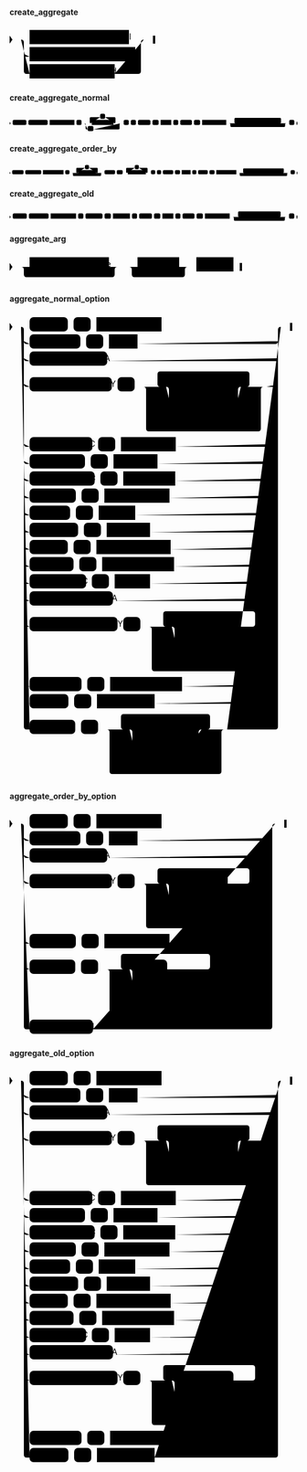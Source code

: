 #### create_aggregate

<svg class="rrdiagram" version="1.1" xmlns:xlink="http://www.w3.org/1999/xlink" xmlns="http://www.w3.org/2000/svg" width="255" height="95" viewbox="0 0 255 95"><path class="connector" d="M0 22h35m174 0h31m-215 25q0 5 5 5h5m185 0h5q5 0 5-5m-210-25q5 0 5 5v50q0 5 5 5h5m149 0h41q5 0 5-5v-50q0-5 5-5m5 0h15"/><polygon points="0,29 5,22 0,15" style="fill:black;stroke-width:0"/><a xlink:href="#create-aggregate-normal"><rect class="rule" x="35" y="5" width="174" height="25"/><text class="text" x="45" y="22">create_aggregate_normal</text></a><a xlink:href="#create-aggregate-order-by"><rect class="rule" x="35" y="35" width="185" height="25"/><text class="text" x="45" y="52">create_aggregate_order_by</text></a><a xlink:href="#create-aggregate-old"><rect class="rule" x="35" y="65" width="149" height="25"/><text class="text" x="45" y="82">create_aggregate_old</text></a><polygon points="251,29 255,29 255,15 251,15" style="fill:black;stroke-width:0"/></svg>

#### create_aggregate_normal

<svg class="rrdiagram" version="1.1" xmlns:xlink="http://www.w3.org/1999/xlink" xmlns="http://www.w3.org/2000/svg" width="1408" height="95" viewbox="0 0 1408 95"><path class="connector" d="M0 52h15m67 0h10m94 0h10m121 0h10m25 0h50m-5 0q-5 0-5-5v-20q0-5 5-5h46m24 0h46q5 0 5 5v20q0 5-5 5m-5 0h40m-181 0q5 0 5 5v20q0 5 5 5h5m28 0h123q5 0 5-5v-20q0-5 5-5m5 0h10m25 0h10m25 0h10m61 0h10m30 0h10m52 0h10m24 0h10m57 0h10m30 0h10m118 0h50m-5 0q-5 0-5-5v-17q0-5 5-5h218q5 0 5 5v17q0 5-5 5m-189 0h10m174 0h40m-283 0q5 0 5 5v8q0 5 5 5h258q5 0 5-5v-8q0-5 5-5m5 0h10m25 0h15"/><polygon points="0,59 5,52 0,45" style="fill:black;stroke-width:0"/><rect class="literal" x="15" y="35" width="67" height="25" rx="7"/><text class="text" x="25" y="52">CREATE</text><rect class="literal" x="92" y="35" width="94" height="25" rx="7"/><text class="text" x="102" y="52">AGGREGATE</text><a xlink:href="../../syntax_resources/grammar_diagrams#aggregate-name"><rect class="rule" x="196" y="35" width="121" height="25"/><text class="text" x="206" y="52">aggregate_name</text></a><rect class="literal" x="327" y="35" width="25" height="25" rx="7"/><text class="text" x="337" y="52">(</text><rect class="literal" x="443" y="5" width="24" height="25" rx="7"/><text class="text" x="453" y="22">,</text><a xlink:href="#aggregate-arg"><rect class="rule" x="402" y="35" width="106" height="25"/><text class="text" x="412" y="52">aggregate_arg</text></a><rect class="literal" x="382" y="65" width="28" height="25" rx="7"/><text class="text" x="392" y="82">*</text><rect class="literal" x="558" y="35" width="25" height="25" rx="7"/><text class="text" x="568" y="52">)</text><rect class="literal" x="593" y="35" width="25" height="25" rx="7"/><text class="text" x="603" y="52">(</text><rect class="literal" x="628" y="35" width="61" height="25" rx="7"/><text class="text" x="638" y="52">SFUNC</text><rect class="literal" x="699" y="35" width="30" height="25" rx="7"/><text class="text" x="709" y="52">=</text><a xlink:href="../../syntax_resources/grammar_diagrams#sfunc"><rect class="rule" x="739" y="35" width="52" height="25"/><text class="text" x="749" y="52">sfunc</text></a><rect class="literal" x="801" y="35" width="24" height="25" rx="7"/><text class="text" x="811" y="52">,</text><rect class="literal" x="835" y="35" width="57" height="25" rx="7"/><text class="text" x="845" y="52">STYPE</text><rect class="literal" x="902" y="35" width="30" height="25" rx="7"/><text class="text" x="912" y="52">=</text><a xlink:href="../../syntax_resources/grammar_diagrams#state-data-type"><rect class="rule" x="942" y="35" width="118" height="25"/><text class="text" x="952" y="52">state_data_type</text></a><rect class="literal" x="1110" y="35" width="24" height="25" rx="7"/><text class="text" x="1120" y="52">,</text><a xlink:href="#aggregate-normal-option"><rect class="rule" x="1144" y="35" width="174" height="25"/><text class="text" x="1154" y="52">aggregate_normal_option</text></a><rect class="literal" x="1368" y="35" width="25" height="25" rx="7"/><text class="text" x="1378" y="52">)</text><polygon points="1404,59 1408,59 1408,45 1404,45" style="fill:black;stroke-width:0"/></svg>

#### create_aggregate_order_by

<svg class="rrdiagram" version="1.1" xmlns:xlink="http://www.w3.org/1999/xlink" xmlns="http://www.w3.org/2000/svg" width="1692" height="80" viewbox="0 0 1692 80"><path class="connector" d="M0 52h15m67 0h10m94 0h10m121 0h10m25 0h50m-5 0q-5 0-5-5v-20q0-5 5-5h46m24 0h46q5 0 5 5v20q0 5-5 5m-5 0h40m-181 0q5 0 5 5v8q0 5 5 5h156q5 0 5-5v-8q0-5 5-5m5 0h10m62 0h10m35 0h30m-5 0q-5 0-5-5v-20q0-5 5-5h46m24 0h46q5 0 5 5v20q0 5-5 5m-5 0h30m25 0h10m25 0h10m61 0h10m30 0h10m52 0h10m24 0h10m57 0h10m30 0h10m118 0h50m-5 0q-5 0-5-5v-17q0-5 5-5h229q5 0 5 5v17q0 5-5 5m-200 0h10m185 0h40m-294 0q5 0 5 5v8q0 5 5 5h269q5 0 5-5v-8q0-5 5-5m5 0h10m25 0h15"/><polygon points="0,59 5,52 0,45" style="fill:black;stroke-width:0"/><rect class="literal" x="15" y="35" width="67" height="25" rx="7"/><text class="text" x="25" y="52">CREATE</text><rect class="literal" x="92" y="35" width="94" height="25" rx="7"/><text class="text" x="102" y="52">AGGREGATE</text><a xlink:href="../../syntax_resources/grammar_diagrams#aggregate-name"><rect class="rule" x="196" y="35" width="121" height="25"/><text class="text" x="206" y="52">aggregate_name</text></a><rect class="literal" x="327" y="35" width="25" height="25" rx="7"/><text class="text" x="337" y="52">(</text><rect class="literal" x="443" y="5" width="24" height="25" rx="7"/><text class="text" x="453" y="22">,</text><a xlink:href="#aggregate-arg"><rect class="rule" x="402" y="35" width="106" height="25"/><text class="text" x="412" y="52">aggregate_arg</text></a><rect class="literal" x="558" y="35" width="62" height="25" rx="7"/><text class="text" x="568" y="52">ORDER</text><rect class="literal" x="630" y="35" width="35" height="25" rx="7"/><text class="text" x="640" y="52">BY</text><rect class="literal" x="736" y="5" width="24" height="25" rx="7"/><text class="text" x="746" y="22">,</text><a xlink:href="#aggregate-arg"><rect class="rule" x="695" y="35" width="106" height="25"/><text class="text" x="705" y="52">aggregate_arg</text></a><rect class="literal" x="831" y="35" width="25" height="25" rx="7"/><text class="text" x="841" y="52">)</text><rect class="literal" x="866" y="35" width="25" height="25" rx="7"/><text class="text" x="876" y="52">(</text><rect class="literal" x="901" y="35" width="61" height="25" rx="7"/><text class="text" x="911" y="52">SFUNC</text><rect class="literal" x="972" y="35" width="30" height="25" rx="7"/><text class="text" x="982" y="52">=</text><a xlink:href="../../syntax_resources/grammar_diagrams#sfunc"><rect class="rule" x="1012" y="35" width="52" height="25"/><text class="text" x="1022" y="52">sfunc</text></a><rect class="literal" x="1074" y="35" width="24" height="25" rx="7"/><text class="text" x="1084" y="52">,</text><rect class="literal" x="1108" y="35" width="57" height="25" rx="7"/><text class="text" x="1118" y="52">STYPE</text><rect class="literal" x="1175" y="35" width="30" height="25" rx="7"/><text class="text" x="1185" y="52">=</text><a xlink:href="../../syntax_resources/grammar_diagrams#state-data-type"><rect class="rule" x="1215" y="35" width="118" height="25"/><text class="text" x="1225" y="52">state_data_type</text></a><rect class="literal" x="1383" y="35" width="24" height="25" rx="7"/><text class="text" x="1393" y="52">,</text><a xlink:href="#aggregate-order-by-option"><rect class="rule" x="1417" y="35" width="185" height="25"/><text class="text" x="1427" y="52">aggregate_order_by_option</text></a><rect class="literal" x="1652" y="35" width="25" height="25" rx="7"/><text class="text" x="1662" y="52">)</text><polygon points="1688,59 1692,59 1692,45 1688,45" style="fill:black;stroke-width:0"/></svg>

#### create_aggregate_old

<svg class="rrdiagram" version="1.1" xmlns:xlink="http://www.w3.org/1999/xlink" xmlns="http://www.w3.org/2000/svg" width="1373" height="65" viewbox="0 0 1373 65"><path class="connector" d="M0 37h15m67 0h10m94 0h10m121 0h10m25 0h10m81 0h10m30 0h10m81 0h10m24 0h10m61 0h10m30 0h10m52 0h10m24 0h10m57 0h10m30 0h10m118 0h50m-5 0q-5 0-5-5v-17q0-5 5-5h193q5 0 5 5v17q0 5-5 5m-164 0h10m149 0h40m-258 0q5 0 5 5v8q0 5 5 5h233q5 0 5-5v-8q0-5 5-5m5 0h10m25 0h15"/><polygon points="0,44 5,37 0,30" style="fill:black;stroke-width:0"/><rect class="literal" x="15" y="20" width="67" height="25" rx="7"/><text class="text" x="25" y="37">CREATE</text><rect class="literal" x="92" y="20" width="94" height="25" rx="7"/><text class="text" x="102" y="37">AGGREGATE</text><a xlink:href="../../syntax_resources/grammar_diagrams#aggregate-name"><rect class="rule" x="196" y="20" width="121" height="25"/><text class="text" x="206" y="37">aggregate_name</text></a><rect class="literal" x="327" y="20" width="25" height="25" rx="7"/><text class="text" x="337" y="37">(</text><rect class="literal" x="362" y="20" width="81" height="25" rx="7"/><text class="text" x="372" y="37">BASETYPE</text><rect class="literal" x="453" y="20" width="30" height="25" rx="7"/><text class="text" x="463" y="37">=</text><a xlink:href="../../syntax_resources/grammar_diagrams#base-type"><rect class="rule" x="493" y="20" width="81" height="25"/><text class="text" x="503" y="37">base_type</text></a><rect class="literal" x="584" y="20" width="24" height="25" rx="7"/><text class="text" x="594" y="37">,</text><rect class="literal" x="618" y="20" width="61" height="25" rx="7"/><text class="text" x="628" y="37">SFUNC</text><rect class="literal" x="689" y="20" width="30" height="25" rx="7"/><text class="text" x="699" y="37">=</text><a xlink:href="../../syntax_resources/grammar_diagrams#sfunc"><rect class="rule" x="729" y="20" width="52" height="25"/><text class="text" x="739" y="37">sfunc</text></a><rect class="literal" x="791" y="20" width="24" height="25" rx="7"/><text class="text" x="801" y="37">,</text><rect class="literal" x="825" y="20" width="57" height="25" rx="7"/><text class="text" x="835" y="37">STYPE</text><rect class="literal" x="892" y="20" width="30" height="25" rx="7"/><text class="text" x="902" y="37">=</text><a xlink:href="../../syntax_resources/grammar_diagrams#state-data-type"><rect class="rule" x="932" y="20" width="118" height="25"/><text class="text" x="942" y="37">state_data_type</text></a><rect class="literal" x="1100" y="20" width="24" height="25" rx="7"/><text class="text" x="1110" y="37">,</text><a xlink:href="#aggregate-old-option"><rect class="rule" x="1134" y="20" width="149" height="25"/><text class="text" x="1144" y="37">aggregate_old_option</text></a><rect class="literal" x="1333" y="20" width="25" height="25" rx="7"/><text class="text" x="1343" y="37">)</text><polygon points="1369,44 1373,44 1373,30 1369,30" style="fill:black;stroke-width:0"/></svg>

#### aggregate_arg

<svg class="rrdiagram" version="1.1" xmlns:xlink="http://www.w3.org/1999/xlink" xmlns="http://www.w3.org/2000/svg" width="407" height="50" viewbox="0 0 407 50"><path class="connector" d="M0 22h35m139 0h20m-174 0q5 0 5 5v8q0 5 5 5h149q5 0 5-5v-8q0-5 5-5m5 0h30m73 0h20m-108 0q5 0 5 5v8q0 5 5 5h83q5 0 5-5v-8q0-5 5-5m5 0h10m65 0h15"/><polygon points="0,29 5,22 0,15" style="fill:black;stroke-width:0"/><a xlink:href="../../syntax_resources/grammar_diagrams#aggregate-argmode"><rect class="rule" x="35" y="5" width="139" height="25"/><text class="text" x="45" y="22">aggregate_argmode</text></a><a xlink:href="../../syntax_resources/grammar_diagrams#argname"><rect class="rule" x="224" y="5" width="73" height="25"/><text class="text" x="234" y="22">argname</text></a><a xlink:href="../../syntax_resources/grammar_diagrams#argtype"><rect class="rule" x="327" y="5" width="65" height="25"/><text class="text" x="337" y="22">argtype</text></a><polygon points="403,29 407,29 407,15 403,15" style="fill:black;stroke-width:0"/></svg>

#### aggregate_normal_option

<svg class="rrdiagram" version="1.1" xmlns:xlink="http://www.w3.org/1999/xlink" xmlns="http://www.w3.org/2000/svg" width="495" height="815" viewbox="0 0 495 815"><path class="connector" d="M0 22h35m67 0h10m30 0h10m114 0h214m-455 25q0 5 5 5h5m89 0h10m30 0h10m50 0h241q5 0 5-5m-445 30q0 5 5 5h5m136 0h294q5 0 5-5m-445 45q0 5 5 5h5m144 0h10m30 0h50m-5 0q-5 0-5-5v-17q0-5 5-5h151q5 0 5 5v17q0 5-5 5m-146 0h20m93 0h28m-131 25q0 5 5 5h5m92 0h14q5 0 5-5m-126-25q5 0 5 5v50q0 5 5 5h5m101 0h5q5 0 5-5v-50q0-5 5-5m5 0h40m-216 0q5 0 5 5v68q0 5 5 5h191q5 0 5-5v-68q0-5 5-5m5 0h15q5 0 5-5m-445 105q0 5 5 5h5m110 0h10m30 0h10m96 0h174q5 0 5-5m-445 30q0 5 5 5h5m97 0h10m30 0h10m77 0h206q5 0 5-5m-445 30q0 5 5 5h5m114 0h10m30 0h10m91 0h175q5 0 5-5m-445 30q0 5 5 5h5m81 0h10m30 0h10m114 0h185q5 0 5-5m-445 30q0 5 5 5h5m71 0h10m30 0h10m64 0h245q5 0 5-5m-445 30q0 5 5 5h5m85 0h10m30 0h10m76 0h219q5 0 5-5m-445 30q0 5 5 5h5m67 0h10m30 0h10m130 0h183q5 0 5-5m-445 30q0 5 5 5h5m77 0h10m30 0h10m126 0h177q5 0 5-5m-445 30q0 5 5 5h5m99 0h10m30 0h10m62 0h219q5 0 5-5m-445 30q0 5 5 5h5m146 0h284q5 0 5-5m-445 45q0 5 5 5h5m154 0h10m30 0h50m-5 0q-5 0-5-5v-17q0-5 5-5h151q5 0 5 5v17q0 5-5 5m-146 0h20m93 0h28m-131 25q0 5 5 5h5m92 0h14q5 0 5-5m-126-25q5 0 5 5v50q0 5 5 5h5m101 0h5q5 0 5-5v-50q0-5 5-5m5 0h40m-216 0q5 0 5 5v68q0 5 5 5h191q5 0 5-5v-68q0-5 5-5m5 0h5q5 0 5-5m-445 105q0 5 5 5h5m91 0h10m30 0h10m126 0h163q5 0 5-5m-445 30q0 5 5 5h5m68 0h10m30 0h10m101 0h211q5 0 5-5m-450-655q5 0 5 5v695q0 5 5 5h5m80 0h10m30 0h50m-5 0q-5 0-5-5v-17q0-5 5-5h146q5 0 5 5v17q0 5-5 5m-141 0h20m51 0h65m-126 25q0 5 5 5h5m96 0h5q5 0 5-5m-121-25q5 0 5 5v50q0 5 5 5h5m69 0h32q5 0 5-5v-50q0-5 5-5m5 0h40m-211 0q5 0 5 5v68q0 5 5 5h186q5 0 5-5v-68q0-5 5-5m5 0h84q5 0 5-5v-695q0-5 5-5m5 0h15"/><polygon points="0,29 5,22 0,15" style="fill:black;stroke-width:0"/><rect class="literal" x="35" y="5" width="67" height="25" rx="7"/><text class="text" x="45" y="22">SSPACE</text><rect class="literal" x="112" y="5" width="30" height="25" rx="7"/><text class="text" x="122" y="22">=</text><a xlink:href="../../syntax_resources/grammar_diagrams#state-data-size"><rect class="rule" x="152" y="5" width="114" height="25"/><text class="text" x="162" y="22">state_data_size</text></a><rect class="literal" x="35" y="35" width="89" height="25" rx="7"/><text class="text" x="45" y="52">FINALFUNC</text><rect class="literal" x="134" y="35" width="30" height="25" rx="7"/><text class="text" x="144" y="52">=</text><a xlink:href="../../syntax_resources/grammar_diagrams#ffunc"><rect class="rule" x="174" y="35" width="50" height="25"/><text class="text" x="184" y="52">ffunc</text></a><rect class="literal" x="35" y="65" width="136" height="25" rx="7"/><text class="text" x="45" y="82">FINALFUNC_EXTRA</text><rect class="literal" x="35" y="110" width="144" height="25" rx="7"/><text class="text" x="45" y="127">FINALFUNC_MODIFY</text><rect class="literal" x="189" y="110" width="30" height="25" rx="7"/><text class="text" x="199" y="127">=</text><rect class="literal" x="289" y="110" width="93" height="25" rx="7"/><text class="text" x="299" y="127">READ_ONLY</text><rect class="literal" x="289" y="140" width="92" height="25" rx="7"/><text class="text" x="299" y="157">SHAREABLE</text><rect class="literal" x="289" y="170" width="101" height="25" rx="7"/><text class="text" x="299" y="187">READ_WRITE</text><rect class="literal" x="35" y="215" width="110" height="25" rx="7"/><text class="text" x="45" y="232">COMBINEFUNC</text><rect class="literal" x="155" y="215" width="30" height="25" rx="7"/><text class="text" x="165" y="232">=</text><a xlink:href="../../syntax_resources/grammar_diagrams#combinefunc"><rect class="rule" x="195" y="215" width="96" height="25"/><text class="text" x="205" y="232">combinefunc</text></a><rect class="literal" x="35" y="245" width="97" height="25" rx="7"/><text class="text" x="45" y="262">SERIALFUNC</text><rect class="literal" x="142" y="245" width="30" height="25" rx="7"/><text class="text" x="152" y="262">=</text><a xlink:href="../../syntax_resources/grammar_diagrams#serialfunc"><rect class="rule" x="182" y="245" width="77" height="25"/><text class="text" x="192" y="262">serialfunc</text></a><rect class="literal" x="35" y="275" width="114" height="25" rx="7"/><text class="text" x="45" y="292">DESERIALFUNC</text><rect class="literal" x="159" y="275" width="30" height="25" rx="7"/><text class="text" x="169" y="292">=</text><a xlink:href="../../syntax_resources/grammar_diagrams#deserialfunc"><rect class="rule" x="199" y="275" width="91" height="25"/><text class="text" x="209" y="292">deserialfunc</text></a><rect class="literal" x="35" y="305" width="81" height="25" rx="7"/><text class="text" x="45" y="322">INITCOND</text><rect class="literal" x="126" y="305" width="30" height="25" rx="7"/><text class="text" x="136" y="322">=</text><a xlink:href="../../syntax_resources/grammar_diagrams#initial-condition"><rect class="rule" x="166" y="305" width="114" height="25"/><text class="text" x="176" y="322">initial_condition</text></a><rect class="literal" x="35" y="335" width="71" height="25" rx="7"/><text class="text" x="45" y="352">MSFUNC</text><rect class="literal" x="116" y="335" width="30" height="25" rx="7"/><text class="text" x="126" y="352">=</text><a xlink:href="../../syntax_resources/grammar_diagrams#msfunc"><rect class="rule" x="156" y="335" width="64" height="25"/><text class="text" x="166" y="352">msfunc</text></a><rect class="literal" x="35" y="365" width="85" height="25" rx="7"/><text class="text" x="45" y="382">MINVFUNC</text><rect class="literal" x="130" y="365" width="30" height="25" rx="7"/><text class="text" x="140" y="382">=</text><a xlink:href="../../syntax_resources/grammar_diagrams#minvfunc"><rect class="rule" x="170" y="365" width="76" height="25"/><text class="text" x="180" y="382">minvfunc</text></a><rect class="literal" x="35" y="395" width="67" height="25" rx="7"/><text class="text" x="45" y="412">MSTYPE</text><rect class="literal" x="112" y="395" width="30" height="25" rx="7"/><text class="text" x="122" y="412">=</text><a xlink:href="../../syntax_resources/grammar_diagrams#mstate-data-type"><rect class="rule" x="152" y="395" width="130" height="25"/><text class="text" x="162" y="412">mstate_data_type</text></a><rect class="literal" x="35" y="425" width="77" height="25" rx="7"/><text class="text" x="45" y="442">MSSPACE</text><rect class="literal" x="122" y="425" width="30" height="25" rx="7"/><text class="text" x="132" y="442">=</text><a xlink:href="../../syntax_resources/grammar_diagrams#mstate-data-size"><rect class="rule" x="162" y="425" width="126" height="25"/><text class="text" x="172" y="442">mstate_data_size</text></a><rect class="literal" x="35" y="455" width="99" height="25" rx="7"/><text class="text" x="45" y="472">MFINALFUNC</text><rect class="literal" x="144" y="455" width="30" height="25" rx="7"/><text class="text" x="154" y="472">=</text><a xlink:href="../../syntax_resources/grammar_diagrams#mffunc"><rect class="rule" x="184" y="455" width="62" height="25"/><text class="text" x="194" y="472">mffunc</text></a><rect class="literal" x="35" y="485" width="146" height="25" rx="7"/><text class="text" x="45" y="502">MFINALFUNC_EXTRA</text><rect class="literal" x="35" y="530" width="154" height="25" rx="7"/><text class="text" x="45" y="547">MFINALFUNC_MODIFY</text><rect class="literal" x="199" y="530" width="30" height="25" rx="7"/><text class="text" x="209" y="547">=</text><rect class="literal" x="299" y="530" width="93" height="25" rx="7"/><text class="text" x="309" y="547">READ_ONLY</text><rect class="literal" x="299" y="560" width="92" height="25" rx="7"/><text class="text" x="309" y="577">SHAREABLE</text><rect class="literal" x="299" y="590" width="101" height="25" rx="7"/><text class="text" x="309" y="607">READ_WRITE</text><rect class="literal" x="35" y="635" width="91" height="25" rx="7"/><text class="text" x="45" y="652">MINITCOND</text><rect class="literal" x="136" y="635" width="30" height="25" rx="7"/><text class="text" x="146" y="652">=</text><a xlink:href="../../syntax_resources/grammar_diagrams#minitial-condition"><rect class="rule" x="176" y="635" width="126" height="25"/><text class="text" x="186" y="652">minitial_condition</text></a><rect class="literal" x="35" y="665" width="68" height="25" rx="7"/><text class="text" x="45" y="682">SORTOP</text><rect class="literal" x="113" y="665" width="30" height="25" rx="7"/><text class="text" x="123" y="682">=</text><a xlink:href="../../syntax_resources/grammar_diagrams#sort-operator"><rect class="rule" x="153" y="665" width="101" height="25"/><text class="text" x="163" y="682">sort_operator</text></a><rect class="literal" x="35" y="710" width="80" height="25" rx="7"/><text class="text" x="45" y="727">PARALLEL</text><rect class="literal" x="125" y="710" width="30" height="25" rx="7"/><text class="text" x="135" y="727">=</text><rect class="literal" x="225" y="710" width="51" height="25" rx="7"/><text class="text" x="235" y="727">SAFE</text><rect class="literal" x="225" y="740" width="96" height="25" rx="7"/><text class="text" x="235" y="757">RESTRICTED</text><rect class="literal" x="225" y="770" width="69" height="25" rx="7"/><text class="text" x="235" y="787">UNSAFE</text><polygon points="491,29 495,29 495,15 491,15" style="fill:black;stroke-width:0"/></svg>

#### aggregate_order_by_option

<svg class="rrdiagram" version="1.1" xmlns:xlink="http://www.w3.org/1999/xlink" xmlns="http://www.w3.org/2000/svg" width="485" height="395" viewbox="0 0 485 395"><path class="connector" d="M0 22h35m67 0h10m30 0h10m114 0h204m-445 25q0 5 5 5h5m89 0h10m30 0h10m50 0h231q5 0 5-5m-435 30q0 5 5 5h5m136 0h284q5 0 5-5m-435 45q0 5 5 5h5m144 0h10m30 0h50m-5 0q-5 0-5-5v-17q0-5 5-5h151q5 0 5 5v17q0 5-5 5m-146 0h20m93 0h28m-131 25q0 5 5 5h5m92 0h14q5 0 5-5m-126-25q5 0 5 5v50q0 5 5 5h5m101 0h5q5 0 5-5v-50q0-5 5-5m5 0h40m-216 0q5 0 5 5v68q0 5 5 5h191q5 0 5-5v-68q0-5 5-5m5 0h5q5 0 5-5m-435 105q0 5 5 5h5m81 0h10m30 0h10m114 0h175q5 0 5-5m-435 45q0 5 5 5h5m80 0h10m30 0h50m-5 0q-5 0-5-5v-17q0-5 5-5h146q5 0 5 5v17q0 5-5 5m-141 0h20m51 0h65m-126 25q0 5 5 5h5m96 0h5q5 0 5-5m-121-25q5 0 5 5v50q0 5 5 5h5m69 0h32q5 0 5-5v-50q0-5 5-5m5 0h40m-211 0q5 0 5 5v68q0 5 5 5h186q5 0 5-5v-68q0-5 5-5m5 0h74q5 0 5-5m-440-250q5 0 5 5v350q0 5 5 5h5m111 0h309q5 0 5-5v-350q0-5 5-5m5 0h15"/><polygon points="0,29 5,22 0,15" style="fill:black;stroke-width:0"/><rect class="literal" x="35" y="5" width="67" height="25" rx="7"/><text class="text" x="45" y="22">SSPACE</text><rect class="literal" x="112" y="5" width="30" height="25" rx="7"/><text class="text" x="122" y="22">=</text><a xlink:href="../../syntax_resources/grammar_diagrams#state-data-size"><rect class="rule" x="152" y="5" width="114" height="25"/><text class="text" x="162" y="22">state_data_size</text></a><rect class="literal" x="35" y="35" width="89" height="25" rx="7"/><text class="text" x="45" y="52">FINALFUNC</text><rect class="literal" x="134" y="35" width="30" height="25" rx="7"/><text class="text" x="144" y="52">=</text><a xlink:href="../../syntax_resources/grammar_diagrams#ffunc"><rect class="rule" x="174" y="35" width="50" height="25"/><text class="text" x="184" y="52">ffunc</text></a><rect class="literal" x="35" y="65" width="136" height="25" rx="7"/><text class="text" x="45" y="82">FINALFUNC_EXTRA</text><rect class="literal" x="35" y="110" width="144" height="25" rx="7"/><text class="text" x="45" y="127">FINALFUNC_MODIFY</text><rect class="literal" x="189" y="110" width="30" height="25" rx="7"/><text class="text" x="199" y="127">=</text><rect class="literal" x="289" y="110" width="93" height="25" rx="7"/><text class="text" x="299" y="127">READ_ONLY</text><rect class="literal" x="289" y="140" width="92" height="25" rx="7"/><text class="text" x="299" y="157">SHAREABLE</text><rect class="literal" x="289" y="170" width="101" height="25" rx="7"/><text class="text" x="299" y="187">READ_WRITE</text><rect class="literal" x="35" y="215" width="81" height="25" rx="7"/><text class="text" x="45" y="232">INITCOND</text><rect class="literal" x="126" y="215" width="30" height="25" rx="7"/><text class="text" x="136" y="232">=</text><a xlink:href="../../syntax_resources/grammar_diagrams#initial-condition"><rect class="rule" x="166" y="215" width="114" height="25"/><text class="text" x="176" y="232">initial_condition</text></a><rect class="literal" x="35" y="260" width="80" height="25" rx="7"/><text class="text" x="45" y="277">PARALLEL</text><rect class="literal" x="125" y="260" width="30" height="25" rx="7"/><text class="text" x="135" y="277">=</text><rect class="literal" x="225" y="260" width="51" height="25" rx="7"/><text class="text" x="235" y="277">SAFE</text><rect class="literal" x="225" y="290" width="96" height="25" rx="7"/><text class="text" x="235" y="307">RESTRICTED</text><rect class="literal" x="225" y="320" width="69" height="25" rx="7"/><text class="text" x="235" y="337">UNSAFE</text><rect class="literal" x="35" y="365" width="111" height="25" rx="7"/><text class="text" x="45" y="382">HYPOTHETICAL</text><polygon points="481,29 485,29 485,15 481,15" style="fill:black;stroke-width:0"/></svg>

#### aggregate_old_option

<svg class="rrdiagram" version="1.1" xmlns:xlink="http://www.w3.org/1999/xlink" xmlns="http://www.w3.org/2000/svg" width="495" height="695" viewbox="0 0 495 695"><path class="connector" d="M0 22h35m67 0h10m30 0h10m114 0h214m-455 25q0 5 5 5h5m89 0h10m30 0h10m50 0h241q5 0 5-5m-445 30q0 5 5 5h5m136 0h294q5 0 5-5m-445 45q0 5 5 5h5m144 0h10m30 0h50m-5 0q-5 0-5-5v-17q0-5 5-5h151q5 0 5 5v17q0 5-5 5m-146 0h20m93 0h28m-131 25q0 5 5 5h5m92 0h14q5 0 5-5m-126-25q5 0 5 5v50q0 5 5 5h5m101 0h5q5 0 5-5v-50q0-5 5-5m5 0h40m-216 0q5 0 5 5v68q0 5 5 5h191q5 0 5-5v-68q0-5 5-5m5 0h15q5 0 5-5m-445 105q0 5 5 5h5m110 0h10m30 0h10m96 0h174q5 0 5-5m-445 30q0 5 5 5h5m97 0h10m30 0h10m77 0h206q5 0 5-5m-445 30q0 5 5 5h5m114 0h10m30 0h10m91 0h175q5 0 5-5m-445 30q0 5 5 5h5m81 0h10m30 0h10m114 0h185q5 0 5-5m-445 30q0 5 5 5h5m71 0h10m30 0h10m64 0h245q5 0 5-5m-445 30q0 5 5 5h5m85 0h10m30 0h10m76 0h219q5 0 5-5m-445 30q0 5 5 5h5m67 0h10m30 0h10m130 0h183q5 0 5-5m-445 30q0 5 5 5h5m77 0h10m30 0h10m126 0h177q5 0 5-5m-445 30q0 5 5 5h5m99 0h10m30 0h10m62 0h219q5 0 5-5m-445 30q0 5 5 5h5m146 0h284q5 0 5-5m-445 45q0 5 5 5h5m154 0h10m30 0h50m-5 0q-5 0-5-5v-17q0-5 5-5h151q5 0 5 5v17q0 5-5 5m-146 0h20m93 0h28m-131 25q0 5 5 5h5m92 0h14q5 0 5-5m-126-25q5 0 5 5v50q0 5 5 5h5m101 0h5q5 0 5-5v-50q0-5 5-5m5 0h40m-216 0q5 0 5 5v68q0 5 5 5h191q5 0 5-5v-68q0-5 5-5m5 0h5q5 0 5-5m-445 105q0 5 5 5h5m91 0h10m30 0h10m126 0h163q5 0 5-5m-450-625q5 0 5 5v650q0 5 5 5h5m68 0h10m30 0h10m101 0h211q5 0 5-5v-650q0-5 5-5m5 0h15"/><polygon points="0,29 5,22 0,15" style="fill:black;stroke-width:0"/><rect class="literal" x="35" y="5" width="67" height="25" rx="7"/><text class="text" x="45" y="22">SSPACE</text><rect class="literal" x="112" y="5" width="30" height="25" rx="7"/><text class="text" x="122" y="22">=</text><a xlink:href="../../syntax_resources/grammar_diagrams#state-data-size"><rect class="rule" x="152" y="5" width="114" height="25"/><text class="text" x="162" y="22">state_data_size</text></a><rect class="literal" x="35" y="35" width="89" height="25" rx="7"/><text class="text" x="45" y="52">FINALFUNC</text><rect class="literal" x="134" y="35" width="30" height="25" rx="7"/><text class="text" x="144" y="52">=</text><a xlink:href="../../syntax_resources/grammar_diagrams#ffunc"><rect class="rule" x="174" y="35" width="50" height="25"/><text class="text" x="184" y="52">ffunc</text></a><rect class="literal" x="35" y="65" width="136" height="25" rx="7"/><text class="text" x="45" y="82">FINALFUNC_EXTRA</text><rect class="literal" x="35" y="110" width="144" height="25" rx="7"/><text class="text" x="45" y="127">FINALFUNC_MODIFY</text><rect class="literal" x="189" y="110" width="30" height="25" rx="7"/><text class="text" x="199" y="127">=</text><rect class="literal" x="289" y="110" width="93" height="25" rx="7"/><text class="text" x="299" y="127">READ_ONLY</text><rect class="literal" x="289" y="140" width="92" height="25" rx="7"/><text class="text" x="299" y="157">SHAREABLE</text><rect class="literal" x="289" y="170" width="101" height="25" rx="7"/><text class="text" x="299" y="187">READ_WRITE</text><rect class="literal" x="35" y="215" width="110" height="25" rx="7"/><text class="text" x="45" y="232">COMBINEFUNC</text><rect class="literal" x="155" y="215" width="30" height="25" rx="7"/><text class="text" x="165" y="232">=</text><a xlink:href="../../syntax_resources/grammar_diagrams#combinefunc"><rect class="rule" x="195" y="215" width="96" height="25"/><text class="text" x="205" y="232">combinefunc</text></a><rect class="literal" x="35" y="245" width="97" height="25" rx="7"/><text class="text" x="45" y="262">SERIALFUNC</text><rect class="literal" x="142" y="245" width="30" height="25" rx="7"/><text class="text" x="152" y="262">=</text><a xlink:href="../../syntax_resources/grammar_diagrams#serialfunc"><rect class="rule" x="182" y="245" width="77" height="25"/><text class="text" x="192" y="262">serialfunc</text></a><rect class="literal" x="35" y="275" width="114" height="25" rx="7"/><text class="text" x="45" y="292">DESERIALFUNC</text><rect class="literal" x="159" y="275" width="30" height="25" rx="7"/><text class="text" x="169" y="292">=</text><a xlink:href="../../syntax_resources/grammar_diagrams#deserialfunc"><rect class="rule" x="199" y="275" width="91" height="25"/><text class="text" x="209" y="292">deserialfunc</text></a><rect class="literal" x="35" y="305" width="81" height="25" rx="7"/><text class="text" x="45" y="322">INITCOND</text><rect class="literal" x="126" y="305" width="30" height="25" rx="7"/><text class="text" x="136" y="322">=</text><a xlink:href="../../syntax_resources/grammar_diagrams#initial-condition"><rect class="rule" x="166" y="305" width="114" height="25"/><text class="text" x="176" y="322">initial_condition</text></a><rect class="literal" x="35" y="335" width="71" height="25" rx="7"/><text class="text" x="45" y="352">MSFUNC</text><rect class="literal" x="116" y="335" width="30" height="25" rx="7"/><text class="text" x="126" y="352">=</text><a xlink:href="../../syntax_resources/grammar_diagrams#msfunc"><rect class="rule" x="156" y="335" width="64" height="25"/><text class="text" x="166" y="352">msfunc</text></a><rect class="literal" x="35" y="365" width="85" height="25" rx="7"/><text class="text" x="45" y="382">MINVFUNC</text><rect class="literal" x="130" y="365" width="30" height="25" rx="7"/><text class="text" x="140" y="382">=</text><a xlink:href="../../syntax_resources/grammar_diagrams#minvfunc"><rect class="rule" x="170" y="365" width="76" height="25"/><text class="text" x="180" y="382">minvfunc</text></a><rect class="literal" x="35" y="395" width="67" height="25" rx="7"/><text class="text" x="45" y="412">MSTYPE</text><rect class="literal" x="112" y="395" width="30" height="25" rx="7"/><text class="text" x="122" y="412">=</text><a xlink:href="../../syntax_resources/grammar_diagrams#mstate-data-type"><rect class="rule" x="152" y="395" width="130" height="25"/><text class="text" x="162" y="412">mstate_data_type</text></a><rect class="literal" x="35" y="425" width="77" height="25" rx="7"/><text class="text" x="45" y="442">MSSPACE</text><rect class="literal" x="122" y="425" width="30" height="25" rx="7"/><text class="text" x="132" y="442">=</text><a xlink:href="../../syntax_resources/grammar_diagrams#mstate-data-size"><rect class="rule" x="162" y="425" width="126" height="25"/><text class="text" x="172" y="442">mstate_data_size</text></a><rect class="literal" x="35" y="455" width="99" height="25" rx="7"/><text class="text" x="45" y="472">MFINALFUNC</text><rect class="literal" x="144" y="455" width="30" height="25" rx="7"/><text class="text" x="154" y="472">=</text><a xlink:href="../../syntax_resources/grammar_diagrams#mffunc"><rect class="rule" x="184" y="455" width="62" height="25"/><text class="text" x="194" y="472">mffunc</text></a><rect class="literal" x="35" y="485" width="146" height="25" rx="7"/><text class="text" x="45" y="502">MFINALFUNC_EXTRA</text><rect class="literal" x="35" y="530" width="154" height="25" rx="7"/><text class="text" x="45" y="547">MFINALFUNC_MODIFY</text><rect class="literal" x="199" y="530" width="30" height="25" rx="7"/><text class="text" x="209" y="547">=</text><rect class="literal" x="299" y="530" width="93" height="25" rx="7"/><text class="text" x="309" y="547">READ_ONLY</text><rect class="literal" x="299" y="560" width="92" height="25" rx="7"/><text class="text" x="309" y="577">SHAREABLE</text><rect class="literal" x="299" y="590" width="101" height="25" rx="7"/><text class="text" x="309" y="607">READ_WRITE</text><rect class="literal" x="35" y="635" width="91" height="25" rx="7"/><text class="text" x="45" y="652">MINITCOND</text><rect class="literal" x="136" y="635" width="30" height="25" rx="7"/><text class="text" x="146" y="652">=</text><a xlink:href="../../syntax_resources/grammar_diagrams#minitial-condition"><rect class="rule" x="176" y="635" width="126" height="25"/><text class="text" x="186" y="652">minitial_condition</text></a><rect class="literal" x="35" y="665" width="68" height="25" rx="7"/><text class="text" x="45" y="682">SORTOP</text><rect class="literal" x="113" y="665" width="30" height="25" rx="7"/><text class="text" x="123" y="682">=</text><a xlink:href="../../syntax_resources/grammar_diagrams#sort-operator"><rect class="rule" x="153" y="665" width="101" height="25"/><text class="text" x="163" y="682">sort_operator</text></a><polygon points="491,29 495,29 495,15 491,15" style="fill:black;stroke-width:0"/></svg>

